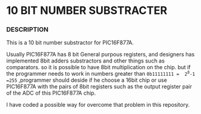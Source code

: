 # 10 BIT NUMBER SUBSTRACTER

### DESCRIPTION
This is a 10 bit number substractor for PIC16F877A. <br> 
<p>Usually PIC16F877A has 8 bit General purpous registers, and designers has implemented 8bit adders substractors and other things such as comparators. so it is possible to have 8bit multiplication on the chip. but if the programmer needs to work in numbers greater than <code>0b11111111 =  2<sup>8</sup>-1 =255</code> ,programmer should deside if he choose a 16bit chip or use PIC16F877A with the pairs of 8bit registers such as the output register pair of the ADC of this PIC16F877A chip. </p> 
<p>
	I have coded a possible way for overcome that problem in this repository. 
</p>
